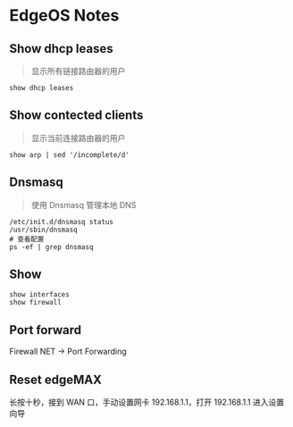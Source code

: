 # EdgeOS Notes

## Show dhcp leases
> 显示所有链接路由器的用户
```
show dhcp leases
```

## Show contected clients
> 显示当前连接路由器的用户
```
show arp | sed '/incomplete/d'
```

## Dnsmasq
> 使用 Dnsmasq 管理本地 DNS
```
/etc/init.d/dnsmasq status
/usr/sbin/dnsmasq
# 查看配置
ps -ef | grep dnsmasq
```

## Show
```
show interfaces
show firewall
```

## Port forward
Firewall NET -> Port Forwarding

## Reset edgeMAX
长按十秒，接到 WAN 口，手动设置网卡 192.168.1.1，打开 192.168.1.1 进入设置向导
